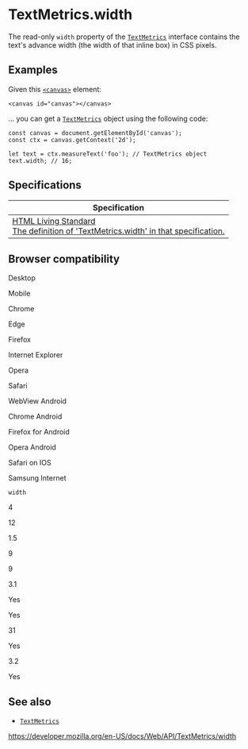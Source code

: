 TextMetrics.width
=================

The read-only `width` property of the [`TextMetrics`](../textmetrics) interface contains the text's advance width (the width of that inline box) in CSS pixels.

Examples
--------

Given this [`<canvas>`](https://developer.mozilla.org/en-US/docs/Web/HTML/Element/canvas) element:

    <canvas id="canvas"></canvas>

... you can get a [`TextMetrics`](../textmetrics) object using the following code:

    const canvas = document.getElementById('canvas');
    const ctx = canvas.getContext('2d');

    let text = ctx.measureText('foo'); // TextMetrics object
    text.width; // 16;

Specifications
--------------

<table><thead><tr class="header"><th>Specification</th></tr></thead><tbody><tr class="odd"><td><a href="https://html.spec.whatwg.org/multipage/scripting.html#dom-textmetrics-width">HTML Living Standard<br />
<span class="small">The definition of 'TextMetrics.width' in that specification.</span></a></td></tr></tbody></table>

Browser compatibility
---------------------

Desktop

Mobile

Chrome

Edge

Firefox

Internet Explorer

Opera

Safari

WebView Android

Chrome Android

Firefox for Android

Opera Android

Safari on IOS

Samsung Internet

`width`

4

12

1.5

9

9

3.1

Yes

Yes

31

Yes

3.2

Yes

See also
--------

-   [`TextMetrics`](../textmetrics)

<a href="https://developer.mozilla.org/en-US/docs/Web/API/TextMetrics/width" class="_attribution-link">https://developer.mozilla.org/en-US/docs/Web/API/TextMetrics/width</a>
